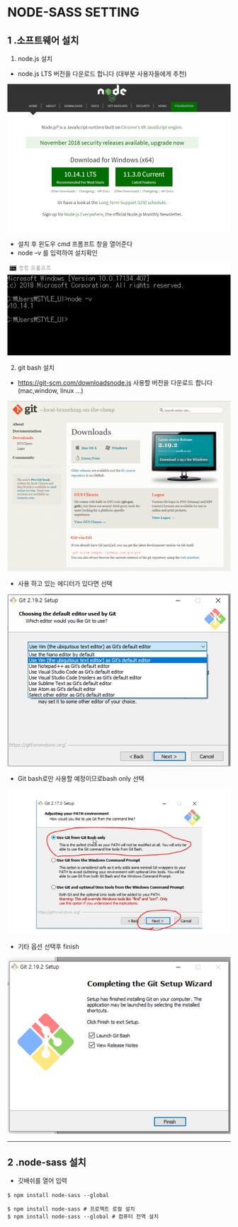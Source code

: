 # NODE-SASS SETTING

## 1 .소프트웨어 설치
1. node.js 설치
* node.js LTS 버전을 다운로드 합니다 (대부분 사용자들에게 추천)

<img src ="./images/img1.png">

* 설치 후 윈도우 cmd 프롬프트 창을 열어준다
* node –v 를 입력하여 설치확인

<img src ="./images/img2.png">

2. git bash 설치
* https://git-scm.com/downloadsnode.js 사용할 버전을 다운로드 합니다(mac,window, linux …)

<img src ="./images/img3.png">

* 사용 하고 있는 에디터가 있다면 선택

<img src ="./images/img4.png">

* Git bash로만 사용할 예정이므로bash only 선택

<img src ="./images/img5.png">

* 기타 옵션 선택후 finish

<img src ="./images/img6.png">

---

## 2 .node-sass 설치
* 깃배쉬를 열어 입력


````$ npm install node-sass --global````
````
$ npm install node-sass # 프로젝트 로컬 설치
$ npm install node-sass --global # 컴퓨터 전역 설치
````